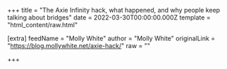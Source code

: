 
+++
title = "The Axie Infinity hack, what happened, and why people keep talking about bridges"
date = 2022-03-30T00:00:00.000Z
template = "html_content/raw.html"

[extra]
feedName = "Molly White"
author = "Molly White"
originalLink = "https://blog.mollywhite.net/axie-hack/"
raw = ""

+++

